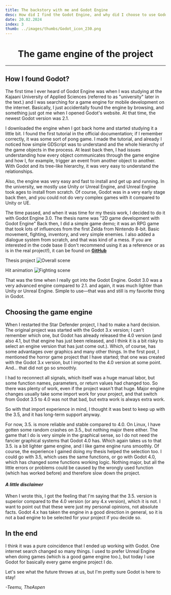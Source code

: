 ```yaml
---
title: The backstory with me and Godot Engine
desc: How did I find the Godot Engine, and why did I choose to use Godot Engine 3.5 on the project?
date: 20.02.2024
index: 3
thumb: ../images/thumbs/Godot_icon_230.png
---
```


# <center> The game engine of the project </center>

---

## How I found Godot?

The first time I ever heard of Godot Engine was when I was studying at the Kajaani University of Applied Sciences (referred to as "university" later in the text.) and I was searching for a game engine for mobile development on the internet. Basically, I just accidentally found the engine by browsing, and something just got me when I opened Godot's website. At that time, the newest Godot version was 2.1.

I downloaded the engine when I got back home and started studying it a little bit. I found the first tutorial in the official documentation; if I remember correctly, it was some sort of pong game. I made the tutorial, and already I noticed how simple GDScript was to understand and the whole hierarchy of the game objects in the process. At least back then, I had issues understanding how every object communicates through the game engine and how I, for example, trigger an event from another object to another. With Godot and its tree-like hierarchy, it was very easy to understand the relationships.

Also, the engine was very easy and fast to install and get up and running. In the university, we mostly use Unity or Unreal Engine, and Unreal Engine took ages to install from scratch. Of course, Godot was in a very early stage back then, and you could not do very complex games with it compared to Unity or UE.

The time passed, and when it was time for my thesis work, I decided to do it with Godot Engine 3.0. The thesis name was "2D game development with Godot Engine" Back then, I did a simple game demo; it was an RPG game that took lots of influences from the first Zelda from Nintendo 8-bit. Basic movement, fighting, inventory, and very simple enemies. I also added a dialogue system from scratch, and that was kind of a mess. If you are interested in the code base (I don't recommend using it as a reference or as is in the real project!), it can be found on **[GitHub](https://github.com/TheAspen/TM_Thesis)**

Thesis project
![Overall scene](/images/post3/basic_scene.png "thesis demo scene")

Hit animation
![Fighting scene](/images/post3/meleeanim.png "thesis main character")

That was the time when I really got into the Godot Engine. Godot 3.0 was a very advanced engine compared to 2.1. and again, it was much lighter than Unity or Unreal Engine.
Simple to use—that was and still is my favorite thing in Godot.

## Choosing the game engine

When I restarted the Star Defender project, I had to make a hard decision. The original project was started with the Godot 3.x version; I can't remember which one, but Godot has already released the 4.0 version (and also 4.1, but that engine has just been released, and I think it is a bit risky to select an engine version that has just come out.). Which, of course, has some advantages over graphics and many other things. In the first post, I mentioned the horror game project that I have started; that one was created with the Godot 3.x version, but I imported to the 4.0 version at some point. And... that did not go so smoothly.

I had to reconnect all signals, which itself was a huge manual labor, but some function names, parameters, or return values had changed too. So there was plenty of work, even if the project wasn't that huge. Major engine changes usually take some import work for your project, and that switch from Godot 3.5 to 4.0 was not that bad, but extra work is always extra work.

So with that import experience in mind, I thought it was best to keep up with the 3.5, and it has long-term support anyway.

For now, 3.5. is more reliable and stable compared to 4.0. On Linux, I have gotten some random crashes on 3.5., but nothing major there either. The game that I do is very simple in the graphical sense, so I do not need the fancier graphical systems that Godot 4.0 has. Which again takes us to that 3.5. is a bit lighter game engine, and I like game engine runs smoothly.
Of course, the experience I gained doing my thesis helped the selection too. I could go with 3.5, which uses the same functions, or go with Godot 4.0, which has changed some functions working logic. Nothing major, but all the little errors or problems could be caused by the wrongly used function (which has worked before) and therefore slow down the project.

#### _A little disclaimer_

When I wrote this, I got the feeling that I'm saying that the 3.5. version is superior compared to the 4.0 version (or any 4.x version), which it is not. I want to point out that these were just my personal opinions, not absolute facts. Godot 4.x has taken the engine in a good direction in general, so it is not a bad engine to be selected for your project if you decide so.

## In the end

I think it was a pure coincidence that I ended up working with Godot. One internet search changed so many things. I used to prefer Unreal Engine when doing games (which is a good game engine too.), but today I use Godot for basically every game engine project I do.

Let's see what the future throws at us, but I'm pretty sure Godot is here to stay!

_-Teemu, TheAspen_
